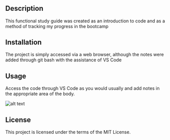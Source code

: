# <Your-Project-Title>

## Description

This functional study guide was created as an introduction to code and as a method of tracking my progress in the bootcamp

## Installation

The project is simply accessed via a web browser, although the notes were added through git bash with the assistance of VS Code

## Usage

Access the code through VS Code as you would usually and add notes in the appropriate area of the body.

![alt text](assets/images/screenshot.png)

## License

This project is licensed under the terms of the MIT License.